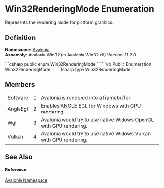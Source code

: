 # Win32RenderingMode Enumeration


Represents the rendering mode for platform graphics.



## Definition
**Namespace:** <a href="N_Avalonia">Avalonia</a>  
**Assembly:** Avalonia.Win32 (in Avalonia.Win32.dll) Version: 11.2.0

<Tabs groupId="api-code-preview">
<TabItem value="csharp" label="C#">
```csharp
public enum Win32RenderingMode
```
</TabItem>
<TabItem value="vb" label="VB">
```vb
Public Enumeration Win32RenderingMode
```
</TabItem>
<TabItem value="fsharp" label="F#">
```fsharp
type Win32RenderingMode
```
</TabItem>
</Tabs>



## Members
<table>
<tr>
<td>Software</td>
<td>1</td>
<td>Avalonia is rendered into a framebuffer.</td>
</tr>
<tr>
<td>AngleEgl</td>
<td>2</td>
<td>Enables ANGLE EGL for Windows with GPU rendering.</td>
</tr>
<tr>
<td>Wgl</td>
<td>3</td>
<td>Avalonia would try to use native Widows OpenGL with GPU rendering.</td>
</tr>
<tr>
<td>Vulkan</td>
<td>4</td>
<td>Avalonia would try to use native Widows Vulkan with GPU rendering.</td>
</tr>
</table>

## See Also


#### Reference
<a href="N_Avalonia">Avalonia Namespace</a>  
